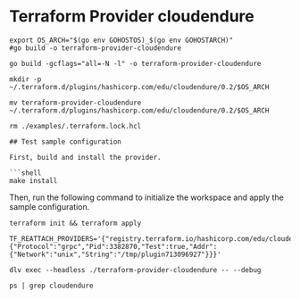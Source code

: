 # Terraform Provider cloudendure


```shell
export OS_ARCH="$(go env GOHOSTOS)_$(go env GOHOSTARCH)"
#go build -o terraform-provider-cloudendure

go build -gcflags="all=-N -l" -o terraform-provider-cloudendure

mkdir -p ~/.terraform.d/plugins/hashicorp.com/edu/cloudendure/0.2/$OS_ARCH

mv terraform-provider-cloudendure ~/.terraform.d/plugins/hashicorp.com/edu/cloudendure/0.2/$OS_ARCH

rm ./examples/.terraform.lock.hcl

## Test sample configuration

First, build and install the provider.

```shell
make install
```

Then, run the following command to initialize the workspace and apply the sample configuration.

```shell
terraform init && terraform apply
```

```
TF_REATTACH_PROVIDERS='{"registry.terraform.io/hashicorp.com/edu/cloudendure":{"Protocol":"grpc","Pid":3382870,"Test":true,"Addr":{"Network":"unix","String":"/tmp/plugin713096927"}}}'
```

```
dlv exec --headless ./terraform-provider-cloudendure -- --debug
```

```
ps | grep cloudendure
```
